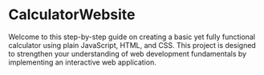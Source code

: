 # CalculatorWebsite
Welcome to this step-by-step guide on creating a basic yet fully functional calculator using plain JavaScript, HTML, and CSS. This project is designed to strengthen your understanding of web development fundamentals by implementing an interactive web application.
